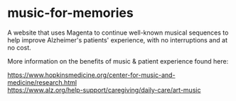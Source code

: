 # music-for-memories
A website that uses Magenta to continue well-known musical sequences to help improve Alzheimer's patients' experience, with no interruptions and at no cost. 

More information on the benefits of music & patient experience found here: 

https://www.hopkinsmedicine.org/center-for-music-and-medicine/research.html  
https://www.alz.org/help-support/caregiving/daily-care/art-music
